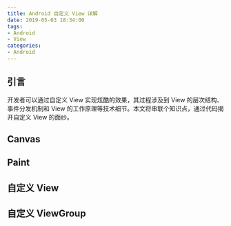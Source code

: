 ```yaml
---
title: Android 自定义 View 详解
date: 2019-05-03 18:34:00
tags:
- Android
- View
categories:
- Android  
---
```


## 引言

开发者可以通过自定义 View 实现炫酷的效果，其过程涉及到 View 的层次结构、事件分发机制和 View 的工作原理等技术细节。本文将串联个知识点，通过代码揭开自定义 View 的面纱。

<!--more-->

## Canvas

## Paint

## 自定义 View

## 自定义 ViewGroup 

